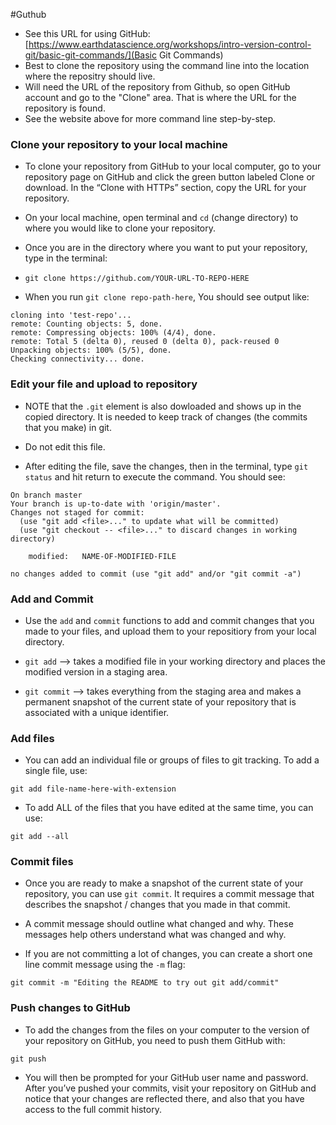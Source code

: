 #Guthub

- See this URL for using GitHub:
  [https://www.earthdatascience.org/workshops/intro-version-control-git/basic-git-commands/](Basic Git Commands)
- Best to clone the repository using the command line into the location where the repositry should live.
- Will need the URL of the repository from Github, so open GitHub account and go to the "Clone" area. That is where the URL for the repository is found.
- See the website above for more command line step-by-step.

### Clone your repository to your local machine

- To clone your repository from GitHub to your local computer, go to your repository page on GitHub and click the green button labeled Clone or download. In the “Clone with HTTPs” section, copy the URL for your repository.

- On your local machine, open terminal and `cd` (change directory) to where you would like to clone your repository.

- Once you are in the directory where you want to put your repository, type in the terminal:

- `git clone https://github.com/YOUR-URL-TO-REPO-HERE`

- When you run `git clone repo-path-here`, You should see output like:

```
cloning into 'test-repo'...
remote: Counting objects: 5, done.
remote: Compressing objects: 100% (4/4), done.
remote: Total 5 (delta 0), reused 0 (delta 0), pack-reused 0
Unpacking objects: 100% (5/5), done.
Checking connectivity... done.
```

### Edit your file and upload to repository

- NOTE that the `.git` element is also dowloaded and shows up in the copied directory. It is needed to keep track of changes (the commits that you make) in git.
- Do not edit this file.

- After editing the file, save the changes, then in the terminal, type `git status` and hit return to execute the command. You should see:

```
On branch master
Your branch is up-to-date with 'origin/master'.
Changes not staged for commit:
  (use "git add <file>..." to update what will be committed)
  (use "git checkout -- <file>..." to discard changes in working directory)

	modified:   NAME-OF-MODIFIED-FILE

no changes added to commit (use "git add" and/or "git commit -a")
```

### Add and Commit

- Use the `add` and `commit` functions to add and commit changes that you made to your files, and upload them to your repositiory from your local directory.

- `git add` --> takes a modified file in your working directory and places the modified version in a staging area.

- `git commit` --> takes everything from the staging area and makes a permanent snapshot of the current state of your repository that is associated with a unique identifier.

### Add files

- You can add an individual file or groups of files to git tracking. To add a single file, use:

```
git add file-name-here-with-extension
```

- To add ALL of the files that you have edited at the same time, you can use:

```
git add --all
```

### Commit files

- Once you are ready to make a snapshot of the current state of your repository, you can use `git commit`. It requires a commit message that describes the snapshot / changes that you made in that commit.

- A commit message should outline what changed and why. These messages help others understand what was changed and why.

- If you are not committing a lot of changes, you can create a short one line commit message using the `-m` flag:

```
git commit -m "Editing the README to try out git add/commit"
```

### Push changes to GitHub

- To add the changes from the files on your computer to the version of your repository on GitHub, you need to push them GitHub with:

```
git push
```

- You will then be prompted for your GitHub user name and password. After you’ve pushed your commits, visit your repository on GitHub and notice that your changes are reflected there, and also that you have access to the full commit history.
